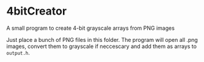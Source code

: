 # 4bitCreator
A small program to create 4-bit grayscale arrays from PNG images

Just place a bunch of PNG files in this folder. The program will open all .png images, convert them to grayscale if neccescary and add them as arrays to `output.h`.
